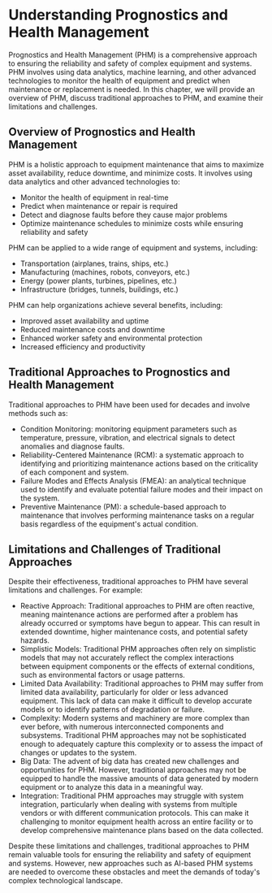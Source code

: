 Understanding Prognostics and Health Management
===============================================

Prognostics and Health Management (PHM) is a comprehensive approach to ensuring the reliability and safety of complex equipment and systems. PHM involves using data analytics, machine learning, and other advanced technologies to monitor the health of equipment and predict when maintenance or replacement is needed. In this chapter, we will provide an overview of PHM, discuss traditional approaches to PHM, and examine their limitations and challenges.

Overview of Prognostics and Health Management
---------------------------------------------

PHM is a holistic approach to equipment maintenance that aims to maximize asset availability, reduce downtime, and minimize costs. It involves using data analytics and other advanced technologies to:

* Monitor the health of equipment in real-time
* Predict when maintenance or repair is required
* Detect and diagnose faults before they cause major problems
* Optimize maintenance schedules to minimize costs while ensuring reliability and safety

PHM can be applied to a wide range of equipment and systems, including:

* Transportation (airplanes, trains, ships, etc.)
* Manufacturing (machines, robots, conveyors, etc.)
* Energy (power plants, turbines, pipelines, etc.)
* Infrastructure (bridges, tunnels, buildings, etc.)

PHM can help organizations achieve several benefits, including:

* Improved asset availability and uptime
* Reduced maintenance costs and downtime
* Enhanced worker safety and environmental protection
* Increased efficiency and productivity

Traditional Approaches to Prognostics and Health Management
-----------------------------------------------------------

Traditional approaches to PHM have been used for decades and involve methods such as:

* Condition Monitoring: monitoring equipment parameters such as temperature, pressure, vibration, and electrical signals to detect anomalies and diagnose faults.
* Reliability-Centered Maintenance (RCM): a systematic approach to identifying and prioritizing maintenance actions based on the criticality of each component and system.
* Failure Modes and Effects Analysis (FMEA): an analytical technique used to identify and evaluate potential failure modes and their impact on the system.
* Preventive Maintenance (PM): a schedule-based approach to maintenance that involves performing maintenance tasks on a regular basis regardless of the equipment's actual condition.

Limitations and Challenges of Traditional Approaches
----------------------------------------------------

Despite their effectiveness, traditional approaches to PHM have several limitations and challenges. For example:

* Reactive Approach: Traditional approaches to PHM are often reactive, meaning maintenance actions are performed after a problem has already occurred or symptoms have begun to appear. This can result in extended downtime, higher maintenance costs, and potential safety hazards.
* Simplistic Models: Traditional PHM approaches often rely on simplistic models that may not accurately reflect the complex interactions between equipment components or the effects of external conditions, such as environmental factors or usage patterns.
* Limited Data Availability: Traditional approaches to PHM may suffer from limited data availability, particularly for older or less advanced equipment. This lack of data can make it difficult to develop accurate models or to identify patterns of degradation or failure.
* Complexity: Modern systems and machinery are more complex than ever before, with numerous interconnected components and subsystems. Traditional PHM approaches may not be sophisticated enough to adequately capture this complexity or to assess the impact of changes or updates to the system.
* Big Data: The advent of big data has created new challenges and opportunities for PHM. However, traditional approaches may not be equipped to handle the massive amounts of data generated by modern equipment or to analyze this data in a meaningful way.
* Integration: Traditional PHM approaches may struggle with system integration, particularly when dealing with systems from multiple vendors or with different communication protocols. This can make it challenging to monitor equipment health across an entire facility or to develop comprehensive maintenance plans based on the data collected.

Despite these limitations and challenges, traditional approaches to PHM remain valuable tools for ensuring the reliability and safety of equipment and systems. However, new approaches such as AI-based PHM systems are needed to overcome these obstacles and meet the demands of today's complex technological landscape.
